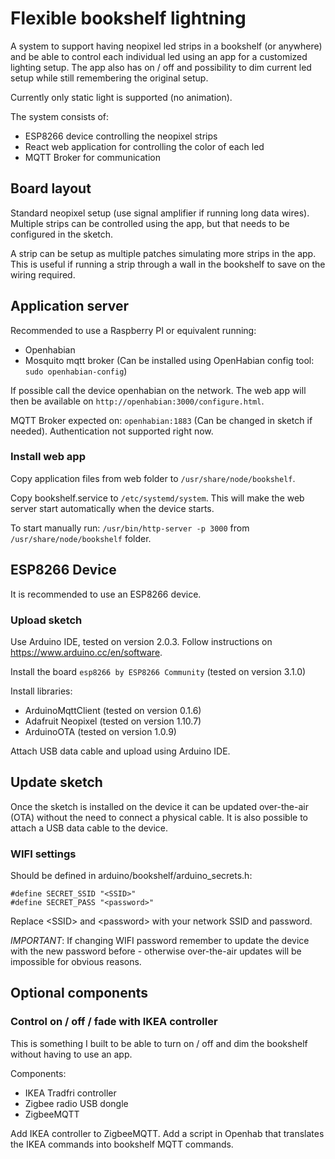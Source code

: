 # Flexible bookshelf lightning

A system to support having neopixel led strips in a bookshelf (or anywhere) and be able to control each individual led using an app for a customized lighting setup. The app also has on / off and possibility to dim current led setup while still remembering the original setup.

Currently only static light is supported (no animation).

The system consists of:
* ESP8266 device controlling the neopixel strips
* React web application for controlling the color of each led
* MQTT Broker for communication

## Board layout

Standard neopixel setup (use signal amplifier if running long data wires). Multiple strips can be controlled using the app, but that needs to be configured in the sketch. 

A strip can be setup as multiple patches simulating more strips in the app. This is useful if running a strip through a wall in the bookshelf to save on the wiring required.

## Application server
Recommended to use a Raspberry PI or equivalent running:
* Openhabian
* Mosquito mqtt broker (Can be installed using OpenHabian config tool: `sudo openhabian-config`)

If possible call the device openhabian on the network. The web app will then be available on `http://openhabian:3000/configure.html`.

MQTT Broker expected on: `openhabian:1883` (Can be changed in sketch if needed). Authentication not supported right now.

### Install web app
Copy application files from web folder to `/usr/share/node/bookshelf`.

Copy bookshelf.service to `/etc/systemd/system`. This will make the web server start automatically when the device starts. 

To start manually run: `/usr/bin/http-server -p 3000` from `/usr/share/node/bookshelf` folder.

## ESP8266 Device

It is recommended to use an ESP8266 device.

### Upload sketch

Use Arduino IDE, tested on version 2.0.3. Follow instructions on https://www.arduino.cc/en/software.

Install the board `esp8266 by ESP8266 Community` (tested on version 3.1.0)

Install libraries:
* ArduinoMqttClient (tested on version 0.1.6)
* Adafruit Neopixel (tested on version 1.10.7)
* ArduinoOTA (tested on version 1.0.9)

Attach USB data cable and upload using Arduino IDE.

## Update sketch 

Once the sketch is installed on the device it can be updated over-the-air (OTA) without the need to connect a physical cable. It is also possible to attach a USB data cable to the device.

### WIFI settings

Should be defined in arduino/bookshelf/arduino_secrets.h:
```
#define SECRET_SSID "<SSID>"
#define SECRET_PASS "<password>"
```

Replace &lt;SSID> and &lt;password> with your network SSID and password.

_IMPORTANT_: If changing WIFI password remember to update the device with the new password before - otherwise over-the-air updates will be impossible for obvious reasons.

## Optional components

### Control on / off / fade with IKEA controller

This is something I built to be able to turn on / off and dim the bookshelf without having to use an app.

Components:
* IKEA Tradfri controller
* Zigbee radio USB dongle
* ZigbeeMQTT 

Add IKEA controller to ZigbeeMQTT.
Add a script in Openhab that translates the IKEA commands into bookshelf MQTT commands.
